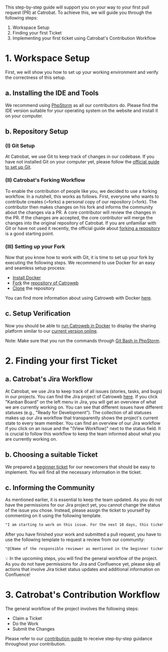 This step-by-step guide will support you on your way to your first pull request (PR) at Catrobat. To achieve this, we will guide you through the following steps:

1. Workspace Setup
2. Finding your first Ticket
3. Implementing your first ticket using Catrobat's Contribution Workflow

# 1. Workspace Setup

First, we will show you how to set up your working environment and verify the correctness of this setup.

## a. Installing the IDE and Tools

We recommend using [PhpStorm](https://www.jetbrains.com/phpstorm/) as all our contributors do. Please find the IDE version suitable for your operating system on the website and install it on your computer.

## b. Repository Setup

### (I) Git Setup

At Catrobat, we use Git to keep track of changes in our codebase. If you have not installed Git on your computer yet, please follow the [official guide to set up Git](https://docs.github.com/en/get-started/quickstart/set-up-git).

### (II) Catrobat's Forking Workflow

To enable the contribution of people like you, we decided to use a forking workflow. In a nutshell, this works as follows. First, everyone who wants to contribute creates (=forks) a personal copy of our repository (=fork). The contributor then makes changes on his fork and informs the community about the changes via a PR. A core contributor will review the changes in the PR. If the changes are accepted, the core contributor will merge the changes into the original repository of Catrobat.
If you are unfamiliar with Git or have not used it recently, the official guide about [forking a repository](https://docs.github.com/en/get-started/quickstart/fork-a-repo) is a good starting point.

### (III) Setting up your Fork

Now that you know how to work with Git, it is time to set up your fork by executing the following steps. We recommend to use Docker for an easy and seamless setup process:

- [Install Docker](https://github.com/Catrobat/Catroweb/wiki/Docker#install-docker)
- [Fork](https://docs.github.com/en/get-started/quickstart/fork-a-repo#forking-a-repository) the [repository of Catroweb](https://github.com/Catrobat/Catroweb)
- [Clone](https://github.com/Catrobat/Catroweb/wiki/Docker#checkout-the-catroweb-project) the repository

You can find more information about using Catroweb with Docker [here](https://github.com/Catrobat/Catroweb/wiki/Docker#introduction-to-catroweb-with-docker).

## c. Setup Verification

Now you should be able to [run Catroweb in Docker](https://github.com/Catrobat/Catroweb/wiki/Docker#running-catroweb-dev-in-docker) to display the sharing platform similar to our [current version online](https://share.catrob.at/app/).

Note: Make sure that you run the commands through [Git Bash in PhpStorm](https://medium.com/code-complete/using-git-bash-with-phpstorm-10f8d54a96da).

# 2. Finding your first Ticket

## a. Catrobat's Jira Workflow

At Catrobat, we use Jira to keep track of all issues (stories, tasks, and bugs) in our projects. You can find the Jira project of Catroweb [here](https://jira.catrob.at/projects/SHARE/issues/SHARE-527?filter=allopenissues).
If you click "Kanban Board" on the left menu in Jira, you will get an overview of what we are currently working on. You can see that different issues have different statuses (e.g., "Ready for Development"). The collection of all statuses makes up our Jira workflow that transparently shows the project's current state to every team member. You can find an overview of our Jira workflow if you click on an issue and the "(View Workflow)" next to the status field.
It is crucial to follow this workflow to keep the team informed about what you are currently working on.

## b. Choosing a suitable Ticket

We prepared a [beginner ticket](https://jira.catrob.at/browse/SHARE-532) for our newcomers that should be easy to implement. You will find all the necessary information in the ticket.

## c. Informing the Community

As mentioned earlier, it is essential to keep the team updated. As you do not have the permissions for our Jira project yet, you cannot change the status of the issue you chose. Instead, please assign the ticket to yourself by commenting on it using the following template.

```diff
"I am starting to work on this issue. For the next 10 days, this ticket is assigned to me. If I am not able to create a pull request within 10 days, anybody else can take over this issue."
```

After you have finished your work and submitted a pull request, you have to use the following template to request a review from our community:

```diff
"@[Name of the responsible reviewer as mentioned in the beginner ticket] please review my pull request [Link to PR on GitHub (e.g., https://github.com/Catrobat/Catroid/pull/4580)]."
```

💡 In the upcoming steps, you will find the general workflow of the project. As you do not have permissions for Jira and Confluence yet, please skip all actions that involve Jira ticket status updates and additional information on Confluence!

# 3. Catrobat's Contribution Workflow

The general workflow of the project involves the following steps:

- Claim a Ticket
- Do the Work
- Submit the Changes

Please refer to our [contribution guide](https://github.com/Catrobat/Catroweb/blob/develop/.github/contributing.md) to receive step-by-step guidance throughout your contribution.
